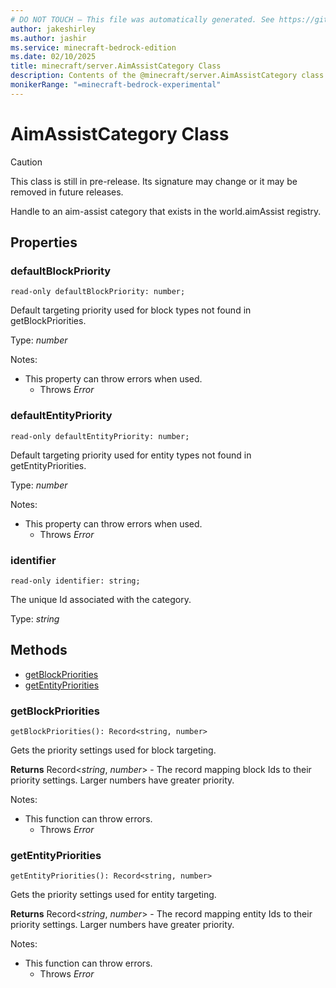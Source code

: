 ```yaml
---
# DO NOT TOUCH — This file was automatically generated. See https://github.com/mojang/minecraftapidocsgenerator to modify descriptions, examples, etc.
author: jakeshirley
ms.author: jashir
ms.service: minecraft-bedrock-edition
ms.date: 02/10/2025
title: minecraft/server.AimAssistCategory Class
description: Contents of the @minecraft/server.AimAssistCategory class.
monikerRange: "=minecraft-bedrock-experimental"
---
```

# AimAssistCategory Class

> [!CAUTION]
> This class is still in pre-release.  Its signature may change or it may be removed in future releases.

Handle to an aim-assist category that exists in the world.aimAssist registry.

## Properties

### **defaultBlockPriority**
`read-only defaultBlockPriority: number;`

Default targeting priority used for block types not found in getBlockPriorities.

Type: *number*

Notes:
  - This property can throw errors when used.
    - Throws *Error*

### **defaultEntityPriority**
`read-only defaultEntityPriority: number;`

Default targeting priority used for entity types not found in getEntityPriorities.

Type: *number*

Notes:
  - This property can throw errors when used.
    - Throws *Error*

### **identifier**
`read-only identifier: string;`

The unique Id associated with the category.

Type: *string*

## Methods
- [getBlockPriorities](#getblockpriorities)
- [getEntityPriorities](#getentitypriorities)

### **getBlockPriorities**
`
getBlockPriorities(): Record<string, number>
`

Gets the priority settings used for block targeting.

**Returns** Record<*string*, *number*> - The record mapping block Ids to their priority settings. Larger numbers have greater priority.
  
Notes:
- This function can throw errors.
  - Throws *Error*

### **getEntityPriorities**
`
getEntityPriorities(): Record<string, number>
`

Gets the priority settings used for entity targeting.

**Returns** Record<*string*, *number*> - The record mapping entity Ids to their priority settings. Larger numbers have greater priority.
  
Notes:
- This function can throw errors.
  - Throws *Error*
